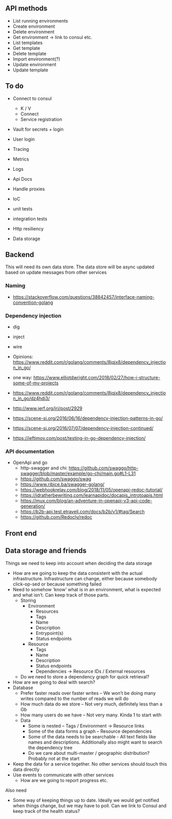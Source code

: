 ## API methods

* List running environments
* Create environment
* Delete environment
* Get environment -> link to consul etc.
* List templates
* Get template
* Delete template
* Import environment(?)
* Update environment
* Update template

## To do

* Connect to consul
  * K / V
  * Connect
  * Service registration
* Vault for secrets + login
* User login
* Tracing
* Metrics
* Logs
* Api Docs
* Handle proxies

* IoC
* unit tests
* integration tests
* Http resiliency

* Data storage



## Backend

This will need its own data store. The data store will be async updated based on update
messages from other services

### Naming

* https://stackoverflow.com/questions/38842457/interface-naming-convention-golang

### Dependency injection

* dig
* inject
* wire

* Opinions: https://www.reddit.com/r/golang/comments/8jqjx8/dependency_injection_in_go/
* one way: https://www.elliotdwright.com/2018/02/27/how-i-structure-some-of-my-projects
* https://www.reddit.com/r/golang/comments/8jqjx8/dependency_injection_in_go/dz4hdi3/
* http://www.jerf.org/iri/post/2929
* https://scene-si.org/2016/06/16/dependency-injection-patterns-in-go/
* https://scene-si.org/2016/07/07/dependency-injection-continued/
* https://ieftimov.com/post/testing-in-go-dependency-injection/

### API documentation

* OpenApi and go
  * http-swagger and chi: https://github.com/swaggo/http-swagger/blob/master/example/go-chi/main.go#L1-L31
  * https://github.com/swaggo/swag
  * https://www.ribice.ba/swagger-golang/
  * https://webhookrelay.com/blog/2018/11/05/openapi-redoc-tutorial/
  * https://idratherbewriting.com/learnapidoc/docapis_introtoapis.html
  * https://mux.com/blog/an-adventure-in-openapi-v3-api-code-generation/
  * https://b2b-api.test.etraveli.com/docs/b2b/v1/#tag/Search
  * https://github.com/Redocly/redoc

## Front end

## Data storage and friends

Things we need to keep into account when deciding the data storage

* How are we going to keep the data consistent with the actual infrastructure. Infrastructure can change, either because somebody click-op-sed
  or because something failed
* Need to somehow ‘know’ what is in an environment, what is expected and what isn’t. Can keep track of those parts.
  * Storing
    * Environment
      * Resources
      * Tags
      * Name
      * Description
      * Entrypoint(s)
      * Status endpoints
    * Resource
      * Tags
      * Name
      * Description
      * Status endpoints
      * Dependencies -> Resource IDs / External resources
  * Do we need to store a dependency graph for quick retrieval?
* How are we going to deal with search?
* Database
  * Prefer faster reads over faster writes – We won’t be doing many writes compared to the number of reads we will do
  * How much data do we store – Not very much, definitely less than a Gb
  * How many users do we have – Not very many. Kinda 1 to start with
  * Data
    * Some is nested – Tags / Environment -> Resource links
    * Some of the data forms a graph – Resource dependencies
    * Some of the data needs to be searchable - All text fields like names and descriptions. Additionally also might want to
      search the dependency tree
    * Do we care about multi-master / geographic distribution? Probably not at the start
* Keep the data for a service together. No other services should touch this data directly
* Use events to communicate with other services
  * How are we going to report progress etc.

Also need

* Some way of keeping things up to date. Ideally we would get notified when things change, but we may have to poll. Can we
  link to Consul and keep track of the health status?